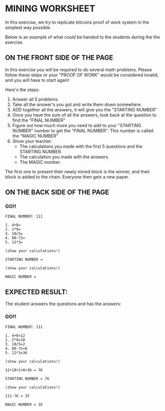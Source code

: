 # MINING WORKSHEET

In this exercise, we try to replicate bitcoins proof of work system in the simplest way possible.

Below is an example of what could be handed to the students during the the exercise.

## ON THE FRONT SIDE OF THE PAGE

In this exercise you will be required to do several math problems. Please follow these steps or your "PROOF OF WORK" would be considered invalid, and you will have to start again!

Here's the steps:

1. Answer all 5 problems.
2. Take all the answer's you got and write them down somewhere.
3. ADD together all the answers, it will give you the "STARTING NUMBER"
4. Once you have the sum of all the answers, look back at the question to find the "FINAL NUMBER"
5. Figure out how much more you need to add to your "STARTING NUMBER" number to get the "FINAL NUMBER". This number is called the "MAGIC NUMBER"
6. Show your teacher:
	- The calculations you made with the first 5 questions and the STARTING NUMBER.
	- The calculation you made with the answers.
	- The MAGIC number.

The first one to present their newly mined block is the winner, and their block is added to the chain. Everyone then gets a new paper.

## ON THE BACK SIDE OF THE PAGE


### GO!!
```
FINAL NUMBER: 111

1. 4+8=
2. 2*9=
3. 10/5=
4. 80-72=
5. 12*3=

(show your calculations!)

STARTING NUMBER = 

(show your calculations!)

MAGIC NUMBER = 

```



## EXPECTED RESULT:

The student answers the questions and has the answers:

### GO!!
```
FINAL NUMBER: 111

1. 4+8=12
2. 2*9=18
3. 10/5=2
4. 80-72=8
5. 12*3=36

(show your calculations!)

12+18+2+8+36 = 76

STARTING NUMBER = 76

(show your calculations!)

111-76 = 35

MAGIC NUMBER = 35
```
